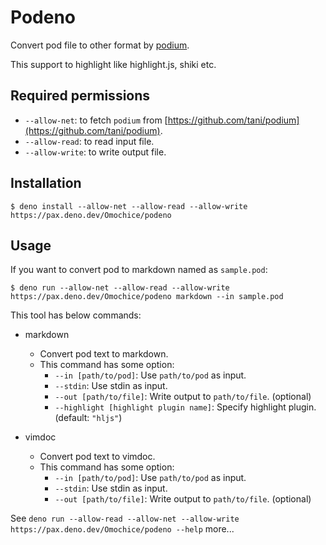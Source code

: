 # Podeno

Convert pod file to other format by [podium](https://github.com/tani/podium).

This support to highlight like highlight.js, shiki etc.

## Required permissions

- `--allow-net`: to fetch `podium` from [https://github.com/tani/podium](https://github.com/tani/podium).
- `--allow-read`: to read input file.
- `--allow-write`: to write output file.

## Installation

```shell
$ deno install --allow-net --allow-read --allow-write https://pax.deno.dev/Omochice/podeno
```

## Usage

If you want to convert pod to markdown named as `sample.pod`:

```shell
$ deno run --allow-net --allow-read --allow-write https://pax.deno.dev/Omochice/podeno markdown --in sample.pod
```

This tool has below commands:

- markdown
    - Convert pod text to markdown.
    - This command has some option:
        - `--in [path/to/pod]`: Use `path/to/pod` as input.
        - `--stdin`: Use stdin as input.
        - `--out [path/to/file]`: Write output to `path/to/file`. (optional)
        - `--highlight [highlight plugin name]`: Specify highlight plugin. (default: `"hljs"`)
    

- vimdoc
    - Convert pod text to vimdoc.
    - This command has some option:
        - `--in [path/to/pod]`: Use `path/to/pod` as input.
        - `--stdin`: Use stdin as input.
        - `--out [path/to/file]`: Write output to `path/to/file`. (optional)
    


See `deno run --allow-read --allow-net --allow-write https://pax.deno.dev/Omochice/podeno --help` more...


